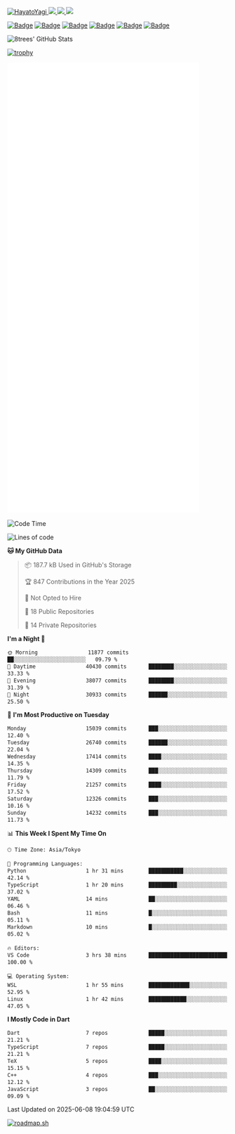 <!-- Badges -->
<p>
  <a href="https://github.com/HayatoYagi/HayatoYagi/">
    <img src="https://komarev.com/ghpvc/?username=HayatoYagi" alt="HayatoYagi" />
  </a>
  <a href="https://github.com/HayatoYagi">
    <img height="20" src="https://img.shields.io/github/followers/HayatoYagi?label=follow&logo=github&style=flat" />
  </a>
  <a href="http://twitter.com/HayatoYagi1013">
    <img height="20" src="https://img.shields.io/twitter/follow/HayatoYagi1013?label=Twitter&logo=twitter&style=flat" />
  </a>
  <a href="https://roadmap.sh/u/hayatoy">
    <img height="20" src="https://img.shields.io/badge/Roadmap-000000?style=flat&logo=roadmap.sh&logoColor=white" />
  </a>
  
  [![Badge](https://cp-logo.vercel.app/atcoder/HayatoY?logo=true)](https://atcoder.jp/users/HayatoY)
  [![Badge](https://cp-logo.vercel.app/codeforces/HayatoY?logo=true)](http://codeforces.com/profile/HayatoY)
  [![Badge](https://cp-logo.vercel.app/topcoder/HayatoY1013?logo=true)](https://www.topcoder.com/members/HayatoY1013/details/?track=DATA_SCIENCE&subTrack=SRM)
  [![Badge](https://cp-logo.vercel.app/yukicoder/HayatoY?logo=true)](https://yukicoder.me/users/4386)
  [![Badge](https://cp-logo.vercel.app/leetcode/hayatoy1013?logo=true)](https://leetcode.com/hayatoy1013/)
  [![Badge](https://cp-logo.vercel.app/codechef/hayato_y?logo=true)](https://www.codechef.com/users/hayato_y)
  
</p>

<!-- GitHub Readme Stats -->
<p>
  <img alt="8trees' GitHub Stats" height="150px" src="https://github-readme-stats-sigma-beige-26.vercel.app/api?username=HayatoYagi&count_private=true&show_icons=true&theme=merko&include_all_commits=true">
<!--   <img alt="Top Langs" height="150px" src="https://github-readme-stats-sigma-beige-26.vercel.app/api/top-langs/?username=HayatoYagi&theme=merko&layout=compact"> -->
</p>

[![trophy](https://github-profile-trophy.vercel.app/?username=ryo-ma&theme=onedark)](https://github.com/ryo-ma/github-profile-trophy)

<!-- Metrics -->
<!-- ![Metrics](https://metrics.lecoq.io/HayatoYagi?template=classic&isocalendar=1&languages=1&achievements=1&tweets=1&base=header%2C%20activity%2C%20community%2C%20repositories%2C%20metadata&base.indepth=false&base.hireable=false&base.skip=false&isocalendar=false&isocalendar.duration=full-year&languages=false&languages.limit=8&languages.threshold=0%25&languages.other=false&languages.colors=github&languages.sections=most-used&languages.indepth=false&languages.analysis.timeout=15&languages.analysis.timeout.repositories=7.5&languages.categories=markup%2C%20programming&languages.recent.categories=markup%2C%20programming&languages.recent.load=300&languages.recent.days=14&achievements=false&achievements.threshold=C&achievements.secrets=true&achievements.display=detailed&achievements.limit=0&tweets=false&tweets.user=.user.twitter&tweets.attachments=false&tweets.limit=2&config.timezone=Asia%2FTokyo) -->
![Metrics](/github-metrics.svg)

<!--
<h3 align="left">Connect with me:</h3>
<p align="left">
<a href="https://twitter.com/hayatoyagi1013" target="blank"><img align="center" src="https://raw.githubusercontent.com/rahuldkjain/github-profile-readme-generator/master/src/images/icons/Social/twitter.svg" alt="hayatoyagi1013" height="30" width="40" /></a>
</p>

<h3 align="left">Languages and Tools:</h3>
<p align="left"> <a href="https://developer.android.com" target="_blank" rel="noreferrer"> <img src="https://raw.githubusercontent.com/devicons/devicon/master/icons/android/android-original-wordmark.svg" alt="android" width="40" height="40"/> </a> <a href="https://www.w3schools.com/cpp/" target="_blank" rel="noreferrer"> <img src="https://raw.githubusercontent.com/devicons/devicon/master/icons/cplusplus/cplusplus-original.svg" alt="cplusplus" width="40" height="40"/> </a> <a href="https://firebase.google.com/" target="_blank" rel="noreferrer"> <img src="https://www.vectorlogo.zone/logos/firebase/firebase-icon.svg" alt="firebase" width="40" height="40"/> </a> <a href="https://flutter.dev" target="_blank" rel="noreferrer"> <img src="https://www.vectorlogo.zone/logos/flutterio/flutterio-icon.svg" alt="flutter" width="40" height="40"/> </a> <a href="https://git-scm.com/" target="_blank" rel="noreferrer"> <img src="https://www.vectorlogo.zone/logos/git-scm/git-scm-icon.svg" alt="git" width="40" height="40"/> </a> <a href="https://kotlinlang.org" target="_blank" rel="noreferrer"> <img src="https://www.vectorlogo.zone/logos/kotlinlang/kotlinlang-icon.svg" alt="kotlin" width="40" height="40"/> </a> <a href="https://www.linux.org/" target="_blank" rel="noreferrer"> <img src="https://raw.githubusercontent.com/devicons/devicon/master/icons/linux/linux-original.svg" alt="linux" width="40" height="40"/> </a> <a href="https://www.python.org" target="_blank" rel="noreferrer"> <img src="https://raw.githubusercontent.com/devicons/devicon/master/icons/python/python-original.svg" alt="python" width="40" height="40"/> </a> <a href="https://www.typescriptlang.org/" target="_blank" rel="noreferrer"> <img src="https://raw.githubusercontent.com/devicons/devicon/master/icons/typescript/typescript-original.svg" alt="typescript" width="40" height="40"/> </a> <a href="https://unity.com/" target="_blank" rel="noreferrer"> <img src="https://www.vectorlogo.zone/logos/unity3d/unity3d-icon.svg" alt="unity" width="40" height="40"/> </a> </p>
-->

<!-- WakaTime Readme status -->
<!--START_SECTION:waka-->
![Code Time](http://img.shields.io/badge/Code%20Time-1%2C213%20hrs%2044%20mins-blue)

![Lines of code](https://img.shields.io/badge/From%20Hello%20World%20I%27ve%20Written-53.4%20million%20lines%20of%20code-blue)

**🐱 My GitHub Data** 

> 📦 187.7 kB Used in GitHub's Storage 
 > 
> 🏆 847 Contributions in the Year 2025
 > 
> 🚫 Not Opted to Hire
 > 
> 📜 18 Public Repositories 
 > 
> 🔑 14 Private Repositories 
 > 
**I'm a Night 🦉** 

```text
🌞 Morning                11877 commits       ██░░░░░░░░░░░░░░░░░░░░░░░   09.79 % 
🌆 Daytime                40430 commits       ████████░░░░░░░░░░░░░░░░░   33.33 % 
🌃 Evening                38077 commits       ████████░░░░░░░░░░░░░░░░░   31.39 % 
🌙 Night                  30933 commits       ██████░░░░░░░░░░░░░░░░░░░   25.50 % 
```
📅 **I'm Most Productive on Tuesday** 

```text
Monday                   15039 commits       ███░░░░░░░░░░░░░░░░░░░░░░   12.40 % 
Tuesday                  26740 commits       ██████░░░░░░░░░░░░░░░░░░░   22.04 % 
Wednesday                17414 commits       ████░░░░░░░░░░░░░░░░░░░░░   14.35 % 
Thursday                 14309 commits       ███░░░░░░░░░░░░░░░░░░░░░░   11.79 % 
Friday                   21257 commits       ████░░░░░░░░░░░░░░░░░░░░░   17.52 % 
Saturday                 12326 commits       ███░░░░░░░░░░░░░░░░░░░░░░   10.16 % 
Sunday                   14232 commits       ███░░░░░░░░░░░░░░░░░░░░░░   11.73 % 
```


📊 **This Week I Spent My Time On** 

```text
🕑︎ Time Zone: Asia/Tokyo

💬 Programming Languages: 
Python                   1 hr 31 mins        ███████████░░░░░░░░░░░░░░   42.14 % 
TypeScript               1 hr 20 mins        █████████░░░░░░░░░░░░░░░░   37.02 % 
YAML                     14 mins             ██░░░░░░░░░░░░░░░░░░░░░░░   06.46 % 
Bash                     11 mins             █░░░░░░░░░░░░░░░░░░░░░░░░   05.11 % 
Markdown                 10 mins             █░░░░░░░░░░░░░░░░░░░░░░░░   05.02 % 

🔥 Editors: 
VS Code                  3 hrs 38 mins       █████████████████████████   100.00 % 

💻 Operating System: 
WSL                      1 hr 55 mins        █████████████░░░░░░░░░░░░   52.95 % 
Linux                    1 hr 42 mins        ████████████░░░░░░░░░░░░░   47.05 % 
```

**I Mostly Code in Dart** 

```text
Dart                     7 repos             █████░░░░░░░░░░░░░░░░░░░░   21.21 % 
TypeScript               7 repos             █████░░░░░░░░░░░░░░░░░░░░   21.21 % 
TeX                      5 repos             ████░░░░░░░░░░░░░░░░░░░░░   15.15 % 
C++                      4 repos             ███░░░░░░░░░░░░░░░░░░░░░░   12.12 % 
JavaScript               3 repos             ██░░░░░░░░░░░░░░░░░░░░░░░   09.09 % 
```




 Last Updated on 2025-06-08 19:04:59 UTC
<!--END_SECTION:waka-->

[![roadmap.sh](https://roadmap.sh/card/wide/679f7363d7c9b4cc8b39d51a?variant=dark)](https://roadmap.sh)
